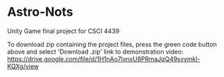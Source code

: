 # Astro-Nots
Unity Game final project for CSCI 4439

To download zip containing the project files, press the green code button above and select 'Download .zip'
link to demonstration video: https://drive.google.com/file/d/1H1nAo7lxnxU8PRmaJqQ49svvmkl-KQXg/view
